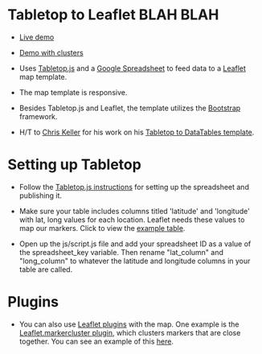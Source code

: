 Tabletop to Leaflet BLAH BLAH
===========
* [Live demo](http://csessig86.github.io/tabletop_to_leaflet)

* [Demo with clusters](http://csessig86.github.io/tabletop_to_leaflet#cluster)

* Uses [Tabletop.js](http://builtbybalance.com/Tabletop/) and a [Google Spreadsheet](https://docs.google.com/spreadsheet/pub?key=0As3JvOeYDO50dF9NWWRiaTdqNmdKQ1lCY3dpdDhZU3c&output=html) to feed data to a [Leaflet](http://leafletjs.com/) map template.

* The map template is responsive.

* Besides Tabletop.js and Leaflet, the template utilizes the [Bootstrap](http://twitter.github.io/bootstrap/) framework.

* H/T to [Chris Keller](https://twitter.com/ChrisLKeller) for his work on his [Tabletop to DataTables template](https://github.com/chrislkeller/datafeed_to_datatables).


Setting up Tabletop
===========
* Follow the [Tabletop.js instructions](http://builtbybalance.com/Tabletop/#tabletop-instructions) for setting up the spreadsheet and publishing it.

* Make sure your table includes columns titled 'latitude' and 'longitude' with lat, long values for each location. Leaflet needs these values to map our markers. Click to view the [example table](https://docs.google.com/spreadsheet/pub?key=0As3JvOeYDO50dF9NWWRiaTdqNmdKQ1lCY3dpdDhZU3c&output=html).

* Open up the js/script.js file and add your spreadsheet ID as a value of the spreadsheet_key variable. Then rename "lat_column" and "long_column" to whatever the latitude and longitude columns in your table are called.

Plugins
===========
* You can also use [Leaflet plugins](http://leafletjs.com/plugins.html‎) with the map. One example is the [Leaflet.markercluster plugin](https://github.com/Leaflet/Leaflet.markercluster), which clusters markers that are close together. You can see an example of this [here](http://csessig86.github.io/tabletop_to_leaflet#cluster).